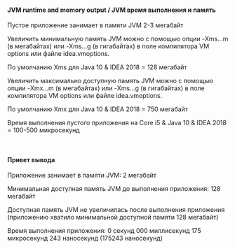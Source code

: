 
<h4>JVM runtime and memory output / JVM время выполнения и память</h4>
<p>Пустое приложение занимает в памяти JVM 2-3 мегабайт</p>
<p>Увеличить минимальную память JVM можно с помощью опции -Xms...m (в мегабайтах) или -Xms...g (в гигабайтах) в поле компилятора VM options или файле idea.vmoptions.</p>
<p>По умолчанию Xms для Java 10 & IDEA 2018 = 128 мегабайт</p>
<p>Увеличить максимально доступную память JVM можно с помощью опции -Xmx...m (в мегабайтах) или -Xms...g (в гигабайтах) в поле компилятора VM options или файле idea.vmoptions.</p>
<p>По умолчанию Xmx для Java 10 & IDEA 2018 = 750 мегабайт</p>
<p>Время выполнения пустого приложения на Core i5 & Java 10 & IDEA 2018 = 100-500 микросекунд</p>
<br>
<h4>Привет вывода</h4>
<p>Приложение занимает в памяти JVM: 2 мегабайт</p>
<p>Минимальная доступная память JVM до выполнения приложения: 128 мегабайт</p>
<p>Доступная память JVM не увеличилась после выполнения приложения (приложению хватило минимальной доступной памяти 128 мегабайт)</p>
<p>Время выполнения приложения: 0 секунд 000 миллисекунд 175 микросекунд 243 наносекунд (175243 наносекунд)</p>
